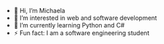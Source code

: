 - 👋 Hi, I’m Michaela
- 👀 I’m interested in web and software development
- 🌱 I’m currently learning Python and C#
- ⚡ Fun fact: I am a software engineering student

<!---
Mimsum7/Mimsum7 is a ✨ special ✨ repository because its `README.md` (this file) appears on your GitHub profile.
You can click the Preview link to take a look at your changes.
--->
